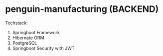 # penguin-manufacturing (BACKEND)
Techstack:
1. Springboot Framework
2. Hibernate ORM
3. PostgreSQL
4. Springboot Security with JWT
